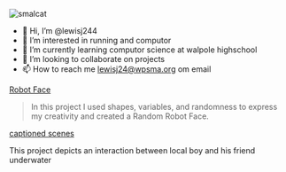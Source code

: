 ![smalcat](https://github.com/lewisj244/lewisj244/assets/146836549/3f82179a-96fc-4bb2-a044-091554b17d70)
- 👋 Hi, I’m @lewisj244
- 👀 I’m interested in running and computor
- 🌱 I’m currently learning computor science at walpole highschool
- 💞️ I’m looking to collaborate on projects
- 📫 How to reach me lewisj24@wpsma.org om email

<!---
lewisj244/lewisj244 is a ✨ special ✨ repository because its `README.md` (this file) appears on your GitHub profile.
You can click the Preview link to take a look at your changes.
--->
[Robot Face](https://lewisj244.github.io/robotface/)
> In this project I used shapes, variables, and randomness to express my creativity and created a Random Robot Face.

[captioned scenes](https://studio.code.org/projects/gamelab/tuBf_RbpUXFZpPUQNY653U9YvZx2e89RHuztub0ppp8)

This project depicts an interaction between local boy and his friend underwater




